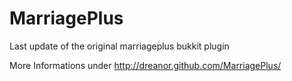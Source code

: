 MarriagePlus
============

Last update of the original marriageplus bukkit plugin 

More Informations under http://dreanor.github.com/MarriagePlus/
